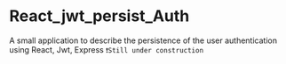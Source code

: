 # React_jwt_persist_Auth
A small application to describe the persistence of the user authentication using React, Jwt, Express
`❗Still under construction`
